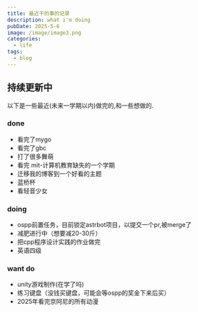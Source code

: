 ```yaml
---
title: 最近干的事的记录 
description: what i'm doing
pubDate: 2025-5-6
image: /image/image3.png
categories:
  - life
tags:
  - blog
---
```


## 持续更新中

以下是一些最近(未来一学期以内)做完的,和一些想做的.

### done

- 看完了mygo
- 看完了gbc
- 打了很多舞萌
- 看完 mit-计算机教育缺失的一个学期
- 迁移我的博客到一个好看的主题
- 蓝桥杯
- 看轻音少女

### doing

- ospp前置任务，目前锁定astrbot项目，以提交一个pr,被merge了
- 减肥进行中（想要减20-30斤）
- 把cpp程序设计实践的作业做完
- 英语四级

### want do

- unity游戏制作(在学了吗)
- 练习键盘（没钱买键盘，可能会等ospp的奖金下来后买）
- 2025年看完京阿尼的所有动漫
